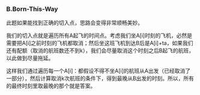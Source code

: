 ### B.Born-This-Way

此题如果能找到正确的切入点，思路会变得非常顺畅美妙。

我们的切入点就是遍历所有A起飞的时间点。考虑我们坐A[i]时刻的飞机，必然是需要把A[i]之前时刻的飞机都取消；然后坐这班飞机到达B后是A[i]+ta，如果我们还有配额（取消的航班数还不到k），我们会尽量取消这个时刻之后B起飞的航班，以此做到尽量拖延。

这样我们通过遍历每一个A[i]：都假设不得不坐A[i]的航班从A出发（已经取消了一部分），然后计算取消k次航班的条件下，得到最晚从B出发的时刻。所以，所有的最终时刻里取最晚的那个就是答案。
